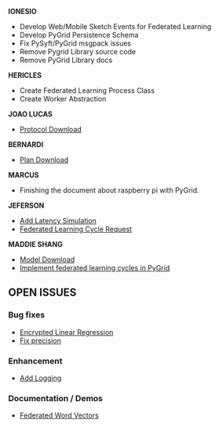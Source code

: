 **IONESIO**
- Develop Web/Mobile Sketch Events for Federated Learning
- Develop PyGrid Persistence Schema
- Fix PySyft/PyGrid msgpack issues
- Remove Pygrid Library source code
- Remove PyGrid Library docs

**HERICLES**
- Create Federated Learning Process Class
- Create Worker Abstraction

**JOAO LUCAS**
- [Protocol Download](https://github.com/OpenMined/PyGrid/issues/466)

**BERNARDI**
- [Plan Download](https://github.com/OpenMined/PyGrid/issues/465)

**MARCUS**
- Finishing the document about raspberry pi with PyGrid.

**JEFERSON**
- [Add Latency Simulation](https://github.com/OpenMined/PySyft/issues/3007)
- [Federated Learning Cycle Request](https://github.com/OpenMined/PyGrid/issues/464)

**MADDIE SHANG**
- [Model Download](https://github.com/OpenMined/PyGrid/issues/467)
- [Implement federated learning cycles in PyGrid](https://github.com/OpenMined/PyGrid/issues/438)

## OPEN ISSUES

### Bug fixes
- [Encrypted Linear Regression](https://github.com/OpenMined/PyGrid/issues/390)
- [Fix precision](https://github.com/OpenMined/PyGrid/issues/390)

### Enhancement
- [Add Logging](https://github.com/OpenMined/PyGrid/issues/330)

### Documentation / Demos
- [Federated Word Vectors](https://github.com/OpenMined/PyGrid/issues/372)